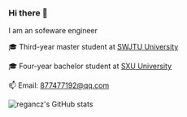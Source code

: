 ### Hi there 👋
I am an sofeware engineer

🎓 Third-year master student at [SWJTU University](https://www.swjtu.edu.cn/)

🎓 Four-year bachelor student at [SXU University](https://www.sxu.edu.cn/)

<!-- 💡 Zhihu：[Kohach1](https://www.zhihu.com/people/cjocean) -->

📫 Email: 877477192@qq.com
  
<!-- ![regancz's GitHub stats](https://github-readme-stats.vercel.app/api/top-langs/?username=regancz&layout=compact&theme=dracula&border_radius=10&hide_border=1&card_width=295) -->
![regancz's GitHub stats](https://github-readme-stats.vercel.app/api?username=regancz&show_icons=true&theme=dracula&border_radius=10&hide_border=1)

<!--
**regancz/regancz** is a ✨ _special_ ✨ repository because its `README.md` (this file) appears on your GitHub profile.

Here are some ideas to get you started:

- 🔭 I’m currently working on ...
- 🌱 I’m currently learning ...
- 👯 I’m looking to collaborate on ...
- 🤔 I’m looking for help with ...
- 💬 Ask me about ...
- 📫 How to reach me: ...
- 😄 Pronouns: ...
- ⚡ Fun fact: ...
-->
